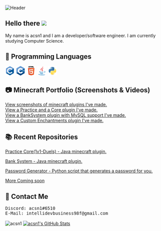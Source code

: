 
![Header](https://raw.githubusercontent.com/acsn1/about/main/self2.png "Header")
## Hello there <img src="https://raw.githubusercontent.com/acsn1/about/main/wave.gif" witdh="40px" height="40px"></img>

My name is acsn1 and I am a developer/software engineer. I am currently studying Computer Science.

 ## 📌 Programming Languages
<p align="left"> <a target="_blank" rel="noreferrer"> <img src="https://raw.githubusercontent.com/devicons/devicon/master/icons/c/c-original.svg" alt="c" width="30" height="30"/> </a> <a target="_blank" rel="noreferrer"> <img src="https://raw.githubusercontent.com/devicons/devicon/master/icons/cplusplus/cplusplus-original.svg" alt="cplusplus" width="30" height="30"/> </a> <a target="_blank" rel="noreferrer"> <img src="https://raw.githubusercontent.com/devicons/devicon/master/icons/html5/html5-original-wordmark.svg" alt="html5" width="30" height="30"/> </a> <a target="_blank" rel="noreferrer"> <img src="https://raw.githubusercontent.com/devicons/devicon/master/icons/java/java-original.svg" alt="java" width="30" height="30"/> </a> <a target="_blank" rel="noreferrer"> <a target="_blank" rel="noreferrer"> <img src="https://raw.githubusercontent.com/devicons/devicon/master/icons/python/python-original.svg" alt="python" width="30" height="30"/> </a> </p>

 ## 📷 Minecraft Portfolio (Screenshots & Videos)
<a href="https://imgur.com/a/HV2njHT">View screenshots of minecraft plugins I've made.</a><br>
<a href="https://www.youtube.com/watch?v=ntKLznhZ99o&ab_channel=mcpractice">View a Practice and a Core plugin I've made.</a><br>
 <a href="https://youtu.be/8HANFjR1ruI">View a BankSystem plugin with MySQL support I've made.</a><br>
 <a href="https://youtu.be/8REdGQG1VaY">View a Custom Enchantments plugin I've made.</a>
 
 
## 📚 Recent Repositories
<a href="https://github.com/acsn1/PracticeCore">Practice Core(1v1-Duels) - Java minecraft plugin.</a>     
  
<a href="https://github.com/acsn1/Bank-System-Minecraft">Bank System - Java minecraft plugin.</a>
  
<a href="https://github.com/acsn1/passwordGenerator">Password Generator - Python script that generates a password for you.</a>

<a href="https://github.com/acsn1">More Coming soon</a>


## 📝 Contact Me
<pre>
Discord: acsn1#6510
E-Mail: intellidevbusiness98f@gmail.com
</pre>



<a><img align="center" src="https://github-readme-stats.vercel.app/api/top-langs?username=acsn1&show_icons=true&theme=radical&locale=en&layout=compact" alt="acsn1" /></a>
<a href="https://github.com/acsn1/acsn1">
  <img align="center" src="https://github-readme-stats.vercel.app/api?username=acsn1&show_icons=true&line_height=27&count_private=true&title_color=ffffff&text_color=c9cacc&icon_color=2bbc8a&bg_color=1d1f21" alt="acsn1's GitHub Stats" />
</a>
